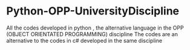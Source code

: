 # Python-OPP-UniversityDiscipline
All the codes developed in python , the alternative language in the OPP (OBJECT ORIENTATED PROGRAMMING) discipline
The codes are an alternative to the codes in c# developed in the same discipline
